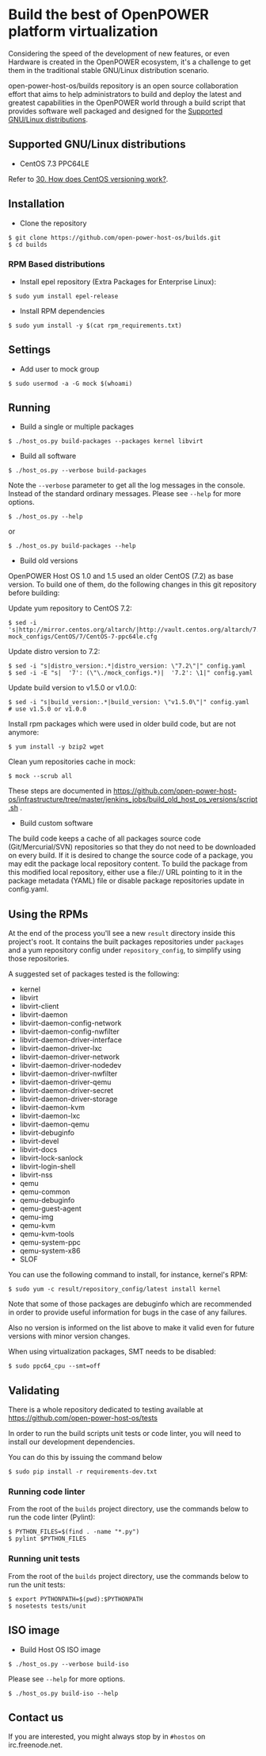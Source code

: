 # Build the best of OpenPOWER platform virtualization

Considering the speed of the development of new features, or even
Hardware is created in the OpenPOWER ecosystem, it's a challenge to
get them in the traditional stable GNU/Linux distribution scenario.

open-power-host-os/builds repository is an open source collaboration
effort that aims to help administrators to build and deploy the latest
and greatest capabilities in the OpenPOWER world through a build
script that provides software well packaged and designed for the
[Supported GNU/Linux distributions](#supported-gnulinux-distributions).

## Supported GNU/Linux distributions

* CentOS 7.3 PPC64LE


Refer to [30. How does CentOS versioning work?](https://wiki.centos.org/FAQ/General#head-dcca41e9a3d5ac4c6d900a991990fd11930867d6).

## Installation

* Clone the repository

```
$ git clone https://github.com/open-power-host-os/builds.git
$ cd builds
```

### RPM Based distributions

* Install epel repository (Extra Packages for Enterprise Linux):

```
$ sudo yum install epel-release
```

* Install RPM dependencies

```
$ sudo yum install -y $(cat rpm_requirements.txt)
```

## Settings

* Add user to mock group

```
$ sudo usermod -a -G mock $(whoami)
```

## Running

* Build a single or multiple packages

```
$ ./host_os.py build-packages --packages kernel libvirt
```

* Build all software

```
$ ./host_os.py --verbose build-packages
```

Note the `--verbose` parameter to get all the log messages in the
console. Instead of the standard ordinary messages. Please see
`--help` for more options.

```
$ ./host_os.py --help
```

or

```
$ ./host_os.py build-packages --help
```

* Build old versions

OpenPOWER Host OS 1.0 and 1.5 used an older CentOS (7.2) as base version.
To build one of them, do the following changes in this git repository
before building:

Update yum repository to CentOS 7.2:

```
$ sed -i 's|http://mirror.centos.org/altarch/|http://vault.centos.org/altarch/7.2.1511/|' mock_configs/CentOS/7/CentOS-7-ppc64le.cfg
```

Update distro version to 7.2:

```
$ sed -i "s|distro_version:.*|distro_version: \"7.2\"|" config.yaml
$ sed -i -E "s|  '7': (\"\./mock_configs.*)|  '7.2': \1|" config.yaml
```

Update build version to v1.5.0 or v1.0.0:

```
$ sed -i "s|build_version:.*|build_version: \"v1.5.0\"|" config.yaml  # use v1.5.0 or v1.0.0
```

Install rpm packages which were used in older build code, but are not anymore:

```
$ yum install -y bzip2 wget
```

Clean yum repositories cache in mock:

```
$ mock --scrub all
```

These steps are documented in
https://github.com/open-power-host-os/infrastructure/tree/master/jenkins_jobs/build_old_host_os_versions/script.sh .

* Build custom software

The build code keeps a cache of all packages source code (Git/Mercurial/SVN)
repositories so that they do not need to be downloaded on every build. If it is
desired to change the source code of a package, you may edit the package local
repository content. To build the package from this modified local repository,
either use a file:// URL pointing to it in the package metadata (YAML)
file or disable package repositories update in config.yaml.


## Using the RPMs

At the end of the process you'll see a new ``result`` directory inside
this project's root. It contains the built packages repositories under
``packages`` and a yum repository config under ``repository_config``, to
simplify using those repositories.

A suggested set of packages tested is the following:

 - kernel
 - libvirt
 - libvirt-client
 - libvirt-daemon
 - libvirt-daemon-config-network
 - libvirt-daemon-config-nwfilter
 - libvirt-daemon-driver-interface
 - libvirt-daemon-driver-lxc
 - libvirt-daemon-driver-network
 - libvirt-daemon-driver-nodedev
 - libvirt-daemon-driver-nwfilter
 - libvirt-daemon-driver-qemu
 - libvirt-daemon-driver-secret
 - libvirt-daemon-driver-storage
 - libvirt-daemon-kvm
 - libvirt-daemon-lxc
 - libvirt-daemon-qemu
 - libvirt-debuginfo
 - libvirt-devel
 - libvirt-docs
 - libvirt-lock-sanlock
 - libvirt-login-shell
 - libvirt-nss
 - qemu
 - qemu-common
 - qemu-debuginfo
 - qemu-guest-agent
 - qemu-img
 - qemu-kvm
 - qemu-kvm-tools
 - qemu-system-ppc
 - qemu-system-x86
 - SLOF

You can use the following command to install, for instance,
kernel's RPM:

```
$ sudo yum -c result/repository_config/latest install kernel
```

Note that some of those packages are debuginfo which are recommended
in order to provide useful information for bugs in the case of any
failures.

Also no version is informed on the list above to make it valid even
for future versions with minor version changes.

When using virtualization packages, SMT needs to be disabled:

```
$ sudo ppc64_cpu --smt=off
```

## Validating

There is a whole repository dedicated to testing available at
https://github.com/open-power-host-os/tests

In order to run the build scripts unit tests or code linter, you will need to
install our development dependencies.

You can do this by issuing the command below

```
$ sudo pip install -r requirements-dev.txt
```

### Running code linter

From the root of the `builds` project directory, use the commands below to run
the code linter (Pylint):

```
$ PYTHON_FILES=$(find . -name "*.py")
$ pylint $PYTHON_FILES
```

### Running unit tests

From the root of the `builds` project directory, use the commands below to run
the unit tests:

```
$ export PYTHONPATH=$(pwd):$PYTHONPATH
$ nosetests tests/unit
```

## ISO image

* Build Host OS ISO image

```
$ ./host_os.py --verbose build-iso
```

Please see `--help` for more options.

```
$ ./host_os.py build-iso --help
```

## Contact us

If you are interested, you might always stop by in `#hostos` on irc.freenode.net.
